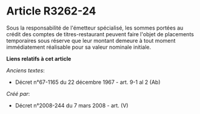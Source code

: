 # Article R3262-24

Sous la responsabilité de l'émetteur spécialisé, les sommes portées au crédit des comptes de titres-restaurant peuvent faire
l'objet de placements temporaires sous réserve que leur montant demeure à tout moment immédiatement réalisable pour sa valeur
nominale initiale.

**Liens relatifs à cet article**

_Anciens textes_:

  - Décret n°67-1165 du 22 décembre 1967 - art. 9-1 al 2 (Ab)

_Créé par_:

  - Décret n°2008-244 du 7 mars 2008 - art. (V)
